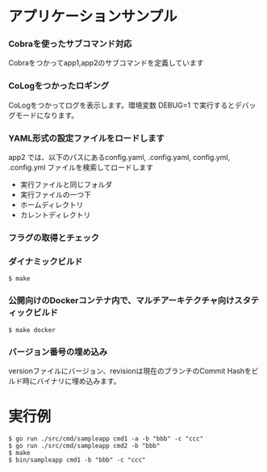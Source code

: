 # アプリケーションサンプル

### Cobraを使ったサブコマンド対応

Cobraをつかってapp1,app2のサブコマンドを定義しています

### CoLogをつかったロギング

CoLogをつかってログを表示します。環境変数 DEBUG=1 で実行するとデバッグモードになります。

### YAML形式の設定ファイルをロードします

app2 では、以下のパスにあるconfig.yaml, .config.yaml, config.yml, .config.yml ファイルを検索してロードします

* 実行ファイルと同じフォルダ
* 実行ファイルの一つ下
* ホームディレクトリ
* カレントディレクトリ

### フラグの取得とチェック

### ダイナミックビルド

	$ make

### 公開向けのDockerコンテナ内で、マルチアーキテクチャ向けスタティックビルド

	$ make docker

### バージョン番号の埋め込み

versionファイルにバージョン、revisionは現在のブランチのCommit Hashをビルド時にバイナリに埋め込みます。

# 実行例

	$ go run ./src/cmd/sampleapp cmd1 -a -b "bbb" -c "ccc"
	$ go run ./src/cmd/sampleapp cmd2 -b "bbb"
	$ make
	$ bin/sampleapp cmd1 -b "bbb" -c "ccc"
	
